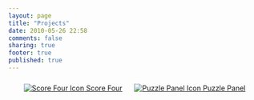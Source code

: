 ```yaml
---
layout: page
title: "Projects"
date: 2010-05-26 22:58
comments: false
sharing: true
footer: true
published: true
---
```

<div id="projectsdiv" style="text-align: center;">

<div style="display: inline-block; margin: 10px;">
<a class="projectslink" title="Score Four" href="projects/score-four" title="Score Four">
<img src="/images/scorefourIcon.png" alt="Score Four Icon" />
Score Four</a>
</div>

<div style="display: inline-block; margin: 10px;">
<a class="projectslink" title="Puzzle Panel" href="projects/puzzle-panel" title="Score Four">
<img src="/images/ppIcon.png" alt="Puzzle Panel Icon" />
Puzzle Panel</a>
</div>

</div>
